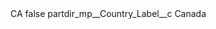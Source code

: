 <?xml version="1.0" encoding="UTF-8"?>
<CustomMetadata xmlns="http://soap.sforce.com/2006/04/metadata" xmlns:xsi="http://www.w3.org/2001/XMLSchema-instance" xmlns:xsd="http://www.w3.org/2001/XMLSchema">
    <label>CA</label>
    <protected>false</protected>
    <values>
        <field>partdir_mp__Country_Label__c</field>
        <value xsi:type="xsd:string">Canada</value>
    </values>
</CustomMetadata>
